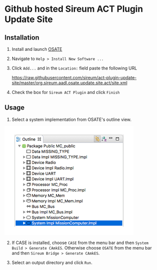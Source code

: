 # Github hosted Sireum ACT Plugin Update Site

## Installation
1. Install and launch [OSATE](http://osate.org/download-and-install.html)
2. Navigate to ``Help > Install New Software ...``
3. Click ``Add...`` and in the ``Location:`` field paste the following URL

    https://raw.githubusercontent.com/sireum/act-plugin-update-site/master/org.sireum.aadl.osate.update.site.act/site.xml
  
4. Check the box for ``Sireum ACT Plugin`` and click ``Finish``

## Usage
1. Select a system implementation from OSATE's outline view.

  ![outline-view](resources/system_implementation_outlin_view.png)
  
2. If CASE is installed, choose ``CASE`` from the menu bar and then ``System Build > Generate CAmkES``. Otherwise choose ``OSATE`` from the menu bar and then ``Sireum Bridge > Generate CAmkES``.

3. Select an output directory and click ``Run``.
